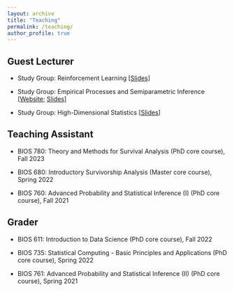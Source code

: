 ```yaml
---
layout: archive
title: "Teaching"
permalink: /teaching/
author_profile: true
---
```


## Guest Lecturer

  - Study Group: Reinforcement Learning \[[Slides](/teaching/RL)\]

  - Study Group: Empirical Processes and Semiparametric Inference \[[Website](https://tarheels.live/bios2021/); [Slides](/teaching/EPSI)\]

  - Study Group: High-Dimensional Statistics \[[Slides](/teaching/HDS)\]

## Teaching Assistant

  - BIOS 780: Theory and Methods for Survival Analysis (PhD core course), Fall 2023

  - BIOS 680: Introductory Survivorship Analysis (Master core course), Spring 2022

  - BIOS 760: Advanced Probability and Statistical Inference (I) (PhD core course), Fall 2021

## Grader

  - BIOS 611: Introduction to Data Science (PhD core course), Fall 2022

  - BIOS 735: Statistical Computing - Basic Principles and Applications (PhD core course), Spring 2022

  - BIOS 761: Advanced Probability and Statistical Inference (II) (PhD core course), Spring 2021
